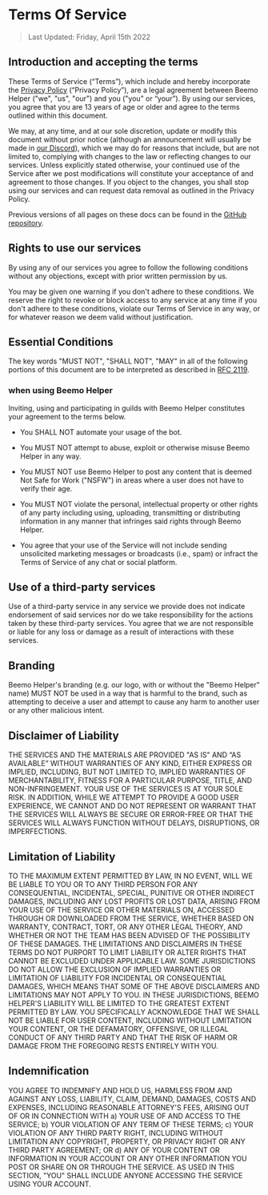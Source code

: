 # Terms Of Service

> Last Updated: Friday, April 15th 2022

## Introduction and accepting the terms

These Terms of Service (“Terms”), which include and hereby incorporate the [Privacy Policy](https://github.com/OtterDevelopment/BeemoHelper/blob/main/PRIVACY.md) (“Privacy Policy”), are a legal agreement between Beemo Helper ("we", "us", "our") and you ("you" or “your”). By using our services, you agree that you are 13 years of age or older and agree to the terms outlined within this document.

We may, at any time, and at our sole discretion, update or modify this document without prior notice (although an announcement will usually be made in [our Discord](https://inv.wtf/polar)), which we may do for reasons that include, but are not limited to, complying with changes to the law or reflecting changes to our services. Unless explicitly stated otherwise, your continued use of the Service after we post modifications will constitute your acceptance of and agreement to those changes. If you object to the changes, you shall stop using our services and can request data removal as outlined in the Privacy Policy.

Previous versions of all pages on these docs can be found in the [GitHub repository](https://github.com/OtterDevelopment/BeemoHelper).

## Rights to use our services

By using any of our services you agree to follow the following conditions without any objections, except with prior written permission by us.

You may be given one warning if you don't adhere to these conditions. We reserve the right to revoke or block access to any service at any time if you don't adhere to these conditions, violate our Terms of Service in any way, or for whatever reason we deem valid without justification.

## Essential Conditions

The key words "MUST NOT", "SHALL NOT", "MAY" in all of the following portions of this document are to be interpreted as described in [RFC 2119](https://tools.ietf.org/html/rfc2119).

### when using Beemo Helper

Inviting, using and participating in guilds with Beemo Helper constitutes your agreement to the terms below.

- You SHALL NOT automate your usage of the bot.

- You MUST NOT attempt to abuse, exploit or otherwise misuse Beemo Helper in any way.

- You MUST NOT use Beemo Helper to post any content that is deemed Not Safe for Work ("NSFW") in areas where a user does not have to verify their age.

- You MUST NOT violate the personal, intellectual property or other rights of any party including using, uploading, transmitting or distributing information in any manner that infringes said rights through Beemo Helper.

- You agree that your use of the Service will not include sending unsolicited marketing messages or broadcasts (i.e., spam) or infract the Terms of Service of any chat or social platform.

## Use of a third-party services

Use of a third-party service in any service we provide does not indicate endorsement of said services nor do we take responsibility for the actions taken by these third-party services. You agree that we are not responsible or liable for any loss or damage as a result of interactions with these services.

## Branding

Beemo Helper's branding (e.g. our logo, with or without the "Beemo Helper" name) MUST NOT be used in a way that is harmful to the brand, such as attempting to deceive a user and attempt to cause any harm to another user or any other malicious intent.

## Disclaimer of Liability

THE SERVICES AND THE MATERIALS ARE PROVIDED "AS IS" AND “AS AVAILABLE” WITHOUT WARRANTIES OF ANY KIND, EITHER EXPRESS OR IMPLIED, INCLUDING, BUT NOT LIMITED TO, IMPLIED WARRANTIES OF MERCHANTABILITY, FITNESS FOR A PARTICULAR PURPOSE, TITLE, AND NON-INFRINGEMENT. YOUR USE OF THE SERVICES IS AT YOUR SOLE RISK. IN ADDITION, WHILE WE ATTEMPT TO PROVIDE A GOOD USER EXPERIENCE, WE CANNOT AND DO NOT REPRESENT OR WARRANT THAT THE SERVICES WILL ALWAYS BE SECURE OR ERROR-FREE OR THAT THE SERVICES WILL ALWAYS FUNCTION WITHOUT DELAYS, DISRUPTIONS, OR IMPERFECTIONS.

## Limitation of Liability

TO THE MAXIMUM EXTENT PERMITTED BY LAW, IN NO EVENT, WILL WE BE LIABLE TO YOU OR TO ANY THIRD PERSON FOR ANY CONSEQUENTIAL, INCIDENTAL, SPECIAL, PUNITIVE OR OTHER INDIRECT DAMAGES, INCLUDING ANY LOST PROFITS OR LOST DATA, ARISING FROM YOUR USE OF THE SERVICE OR OTHER MATERIALS ON, ACCESSED THROUGH OR DOWNLOADED FROM THE SERVICE, WHETHER BASED ON WARRANTY, CONTRACT, TORT, OR ANY OTHER LEGAL THEORY, AND WHETHER OR NOT THE TEAM HAS BEEN ADVISED OF THE POSSIBILITY OF THESE DAMAGES. THE LIMITATIONS AND DISCLAIMERS IN THESE TERMS DO NOT PURPORT TO LIMIT LIABILITY OR ALTER RIGHTS THAT CANNOT BE EXCLUDED UNDER APPLICABLE LAW. SOME JURISDICTIONS DO NOT ALLOW THE EXCLUSION OF IMPLIED WARRANTIES OR LIMITATION OF LIABILITY FOR INCIDENTAL OR CONSEQUENTIAL DAMAGES, WHICH MEANS THAT SOME OF THE ABOVE DISCLAIMERS AND LIMITATIONS MAY NOT APPLY TO YOU. IN THESE JURISDICTIONS, BEEMO HELPER'S LIABILITY WILL BE LIMITED TO THE GREATEST EXTENT PERMITTED BY LAW. YOU SPECIFICALLY ACKNOWLEDGE THAT WE SHALL NOT BE LIABLE FOR USER CONTENT, INCLUDING WITHOUT LIMITATION YOUR CONTENT, OR THE DEFAMATORY, OFFENSIVE, OR ILLEGAL CONDUCT OF ANY THIRD PARTY AND THAT THE RISK OF HARM OR DAMAGE FROM THE FOREGOING RESTS ENTIRELY WITH YOU.

## Indemnification

YOU AGREE TO INDEMNIFY AND HOLD US, HARMLESS FROM AND AGAINST ANY LOSS, LIABILITY, CLAIM, DEMAND, DAMAGES, COSTS AND EXPENSES, INCLUDING REASONABLE ATTORNEY'S FEES, ARISING OUT OF OR IN CONNECTION WITH a) YOUR USE OF AND ACCESS TO THE SERVICE; b) YOUR VIOLATION OF ANY TERM OF THESE TERMS; c) YOUR VIOLATION OF ANY THIRD PARTY RIGHT, INCLUDING WITHOUT LIMITATION ANY COPYRIGHT, PROPERTY, OR PRIVACY RIGHT OR ANY THIRD PARTY AGREEMENT; OR d) ANY OF YOUR CONTENT OR INFORMATION IN YOUR ACCOUNT OR ANY OTHER INFORMATION YOU POST OR SHARE ON OR THROUGH THE SERVICE. AS USED IN THIS SECTION, "YOU" SHALL INCLUDE ANYONE ACCESSING THE SERVICE USING YOUR ACCOUNT.

